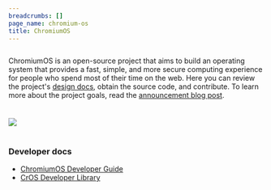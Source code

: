 ```yaml
---
breadcrumbs: []
page_name: chromium-os
title: ChromiumOS
---
```


<div class="two-column-container">
<div class="column">

ChromiumOS is an open-source project that aims to build an operating system
that provides a fast, simple, and more secure computing experience for people
who spend most of their time on the web. Here you can review the project's
[design docs](/chromium-os/chromiumos-design-docs),
obtain the source code, and contribute. To learn more about the project goals,
read the [announcement blog
post](http://googleblog.blogspot.com/2009/11/releasing-chromium-os-open-source.html).

</div>

<div class="column">

### ![](/chromium-os/comp2_200x146.jpg)

</div>
</div>

### Developer docs

*   [ChromiumOS Developer
            Guide](/chromium-os/developer-library/guides/development/developer-guide)
*   [CrOS Developer Library](/chromium-os/developer-library)